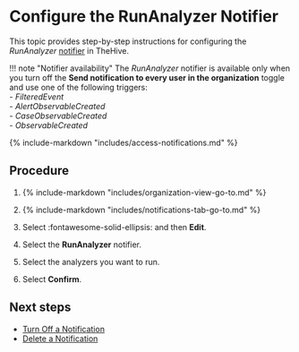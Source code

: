 # Configure the RunAnalyzer Notifier

<!-- md:license Platinum -->

This topic provides step-by-step instructions for configuring the *RunAnalyzer* [notifier](../about-notifications.md#notifiers) in TheHive.

!!! note "Notifier availability"
    The *RunAnalyzer* notifier is available only when you turn off the **Send notification to every user in the organization** toggle and use one of the following triggers:  
    - *FilteredEvent*  
    - *AlertObservableCreated*  
    - *CaseObservableCreated*  
    - *ObservableCreated*  

{% include-markdown "includes/access-notifications.md" %}

<h2>Procedure</h2>

1. {% include-markdown "includes/organization-view-go-to.md" %}

2. {% include-markdown "includes/notifications-tab-go-to.md" %}

3. Select :fontawesome-solid-ellipsis: and then **Edit**.

4. Select the **RunAnalyzer** notifier.

5. Select the analyzers you want to run.

6. Select **Confirm**.

<h2>Next steps</h2>

* [Turn Off a Notification](../turn-off-a-notification.md)
* [Delete a Notification](../delete-a-notification.md)
